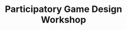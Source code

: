 ---
layout: default
category: session
anchor: participatory-game-design-workshop
title: Participatory Game Design Workshop
permalink: /schedule#participatory-game-design-workshop

day: Friday
time: 7&colon;00pm - 7&colon;50pm
timeorder: 3
room: Rm. 805

track: Participatory Game Design

talks:
  - Learning Theories and Participatory Game Design in Educational Technology
---